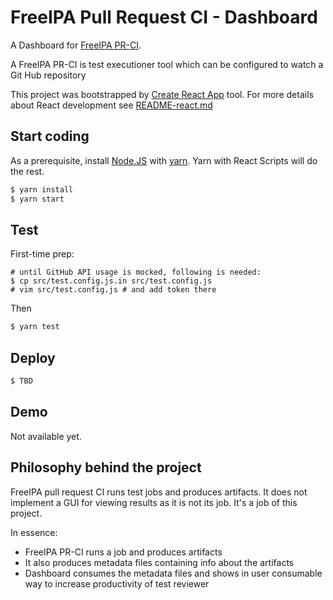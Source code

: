 # FreeIPA Pull Request CI - Dashboard

A Dashboard for [FreeIPA PR-CI](https://github.com/freeipa/freeipa-pr-ci).

A FreeIPA PR-CI is test executioner tool which can be configured to watch a
Git Hub repository

This project was bootstrapped by [Create React App](https://github.com/facebookincubator/create-react-app) tool. For more details
about React development see [README-react.md](./README-react.md)

## Start coding

As a prerequisite, install [Node.JS](https://nodejs.org) with
[yarn](https://yarnpkg.com). Yarn with React Scripts will do the rest.

```bash
$ yarn install
$ yarn start
```

## Test

First-time prep:
```
# until GitHub API usage is mocked, following is needed:
$ cp src/test.config.js.in src/test.config.js
# vim src/test.config.js # and add token there
```

Then

``` bash
$ yarn test
```

## Deploy

```bash
$ TBD
```

## Demo

Not available yet.

## Philosophy behind the project

FreeIPA pull request CI runs test jobs and produces artifacts. It does not
implement a GUI for viewing results as it is not its job. It's a job of this
project.

In essence:

* FreeIPA PR-CI runs a job and produces artifacts
* It also produces metadata files containing info about the artifacts
* Dashboard consumes the metadata files and shows in user consumable way
  to increase productivity of test reviewer